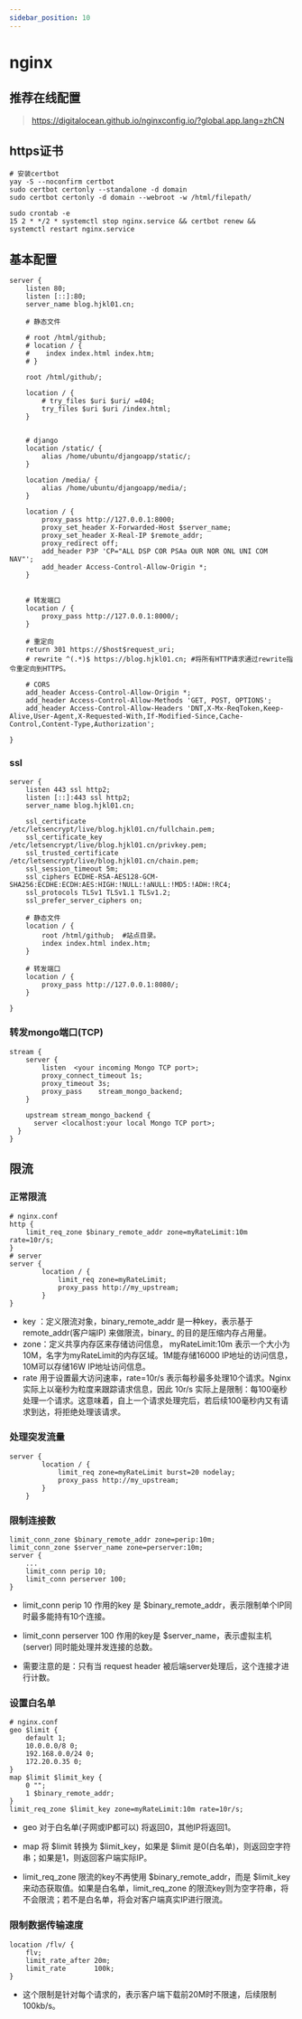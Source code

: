 ```yaml
---
sidebar_position: 10
---
```


# nginx
## 推荐在线配置
> https://digitalocean.github.io/nginxconfig.io/?global.app.lang=zhCN

## https证书

```shell
# 安装certbot
yay -S --noconfirm certbot
sudo certbot certonly --standalone -d domain
sudo certbot certonly -d domain --webroot -w /html/filepath/

sudo crontab -e 
15 2 * */2 * systemctl stop nginx.service && certbot renew && systemctl restart nginx.service
```

## 基本配置
```shell
server {
    listen 80;
    listen [::]:80;
    server_name blog.hjkl01.cn;

    # 静态文件

    # root /html/github;
    # location / {
    #    index index.html index.htm;
    # }

    root /html/github/;

	location / {
		# try_files $uri $uri/ =404;
		try_files $uri $uri /index.html;
	}

    
    # django
    location /static/ {
        alias /home/ubuntu/djangoapp/static/; 
    }

    location /media/ {
        alias /home/ubuntu/djangoapp/media/; 
    }

    location / {
        proxy_pass http://127.0.0.1:8000;
        proxy_set_header X-Forwarded-Host $server_name;
        proxy_set_header X-Real-IP $remote_addr;
        proxy_redirect off;
        add_header P3P 'CP="ALL DSP COR PSAa OUR NOR ONL UNI COM NAV"';
        add_header Access-Control-Allow-Origin *;
    }


    # 转发端口
    location / {
        proxy_pass http://127.0.0.1:8000/;
    }

    # 重定向
    return 301 https://$host$request_uri;
    # rewrite ^(.*)$ https://blog.hjkl01.cn; #将所有HTTP请求通过rewrite指令重定向到HTTPS。

    # CORS
    add_header Access-Control-Allow-Origin *;
    add_header Access-Control-Allow-Methods 'GET, POST, OPTIONS';
    add_header Access-Control-Allow-Headers 'DNT,X-Mx-ReqToken,Keep-Alive,User-Agent,X-Requested-With,If-Modified-Since,Cache-Control,Content-Type,Authorization';

}
```

### ssl
```shell
server {
    listen 443 ssl http2;
    listen [::]:443 ssl http2;
    server_name blog.hjkl01.cn;

    ssl_certificate /etc/letsencrypt/live/blog.hjkl01.cn/fullchain.pem;
    ssl_certificate_key /etc/letsencrypt/live/blog.hjkl01.cn/privkey.pem;
    ssl_trusted_certificate /etc/letsencrypt/live/blog.hjkl01.cn/chain.pem;
    ssl_session_timeout 5m;
    ssl_ciphers ECDHE-RSA-AES128-GCM-SHA256:ECDHE:ECDH:AES:HIGH:!NULL:!aNULL:!MD5:!ADH:!RC4;
    ssl_protocols TLSv1 TLSv1.1 TLSv1.2; 
    ssl_prefer_server_ciphers on;

    # 静态文件
    location / {
        root /html/github;  #站点目录。
        index index.html index.htm;
    }

    # 转发端口
    location / {
        proxy_pass http://127.0.0.1:8080/;
    }

}
```

### 转发mongo端口(TCP)
```shell
stream {
    server {
        listen  <your incoming Mongo TCP port>;
        proxy_connect_timeout 1s;
        proxy_timeout 3s;
        proxy_pass    stream_mongo_backend;
    }

    upstream stream_mongo_backend {
      server <localhost:your local Mongo TCP port>;
  }
}
```

## 限流
### 正常限流
```shell
# nginx.conf
http {
    limit_req_zone $binary_remote_addr zone=myRateLimit:10m rate=10r/s;
}
# server
server {
        location / {
            limit_req zone=myRateLimit;
            proxy_pass http://my_upstream;
        }
}
```
- key ：定义限流对象，binary_remote_addr 是一种key，表示基于 remote_addr(客户端IP) 来做限流，binary_ 的目的是压缩内存占用量。
- zone：定义共享内存区来存储访问信息， myRateLimit:10m 表示一个大小为10M，名字为myRateLimit的内存区域。1M能存储16000 IP地址的访问信息，10M可以存储16W IP地址访问信息。
- rate 用于设置最大访问速率，rate=10r/s 表示每秒最多处理10个请求。Nginx 实际上以毫秒为粒度来跟踪请求信息，因此 10r/s 实际上是限制：每100毫秒处理一个请求。这意味着，自上一个请求处理完后，若后续100毫秒内又有请求到达，将拒绝处理该请求。

### 处理突发流量
```shell
server {
        location / {
            limit_req zone=myRateLimit burst=20 nodelay;
            proxy_pass http://my_upstream;
        }
    }
```

### 限制连接数
```shell
limit_conn_zone $binary_remote_addr zone=perip:10m;
limit_conn_zone $server_name zone=perserver:10m;
server {
    ...
    limit_conn perip 10;
    limit_conn perserver 100;
}
```
- limit_conn perip 10 作用的key 是 $binary_remote_addr，表示限制单个IP同时最多能持有10个连接。

- limit_conn perserver 100 作用的key是 $server_name，表示虚拟主机(server) 同时能处理并发连接的总数。

- 需要注意的是：只有当 request header 被后端server处理后，这个连接才进行计数。

### 设置白名单
```shell
# nginx.conf
geo $limit {
    default 1;
    10.0.0.0/8 0;
    192.168.0.0/24 0;
    172.20.0.35 0;
}
map $limit $limit_key {
    0 "";
    1 $binary_remote_addr;
}
limit_req_zone $limit_key zone=myRateLimit:10m rate=10r/s;
```
- geo 对于白名单(子网或IP都可以) 将返回0，其他IP将返回1。

- map 将 $limit 转换为 $limit_key，如果是 $limit 是0(白名单)，则返回空字符串；如果是1，则返回客户端实际IP。

- limit_req_zone 限流的key不再使用 $binary_remote_addr，而是 $limit_key 来动态获取值。如果是白名单，limit_req_zone 的限流key则为空字符串，将不会限流；若不是白名单，将会对客户端真实IP进行限流。

### 限制数据传输速度
```shell
location /flv/ {
    flv;
    limit_rate_after 20m;
    limit_rate       100k;
}
```
- 这个限制是针对每个请求的，表示客户端下载前20M时不限速，后续限制100kb/s。
